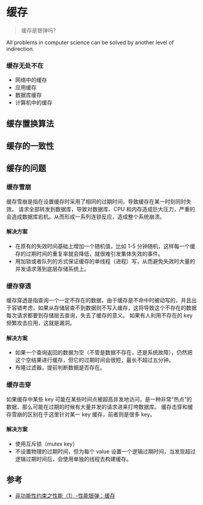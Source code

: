 # 缓存

> 缓存是银弹吗?

All problems in computer science can be solved by another level of indirection.

### 缓存无处不在

- 网络中的缓存
- 应用缓存
- 数据库缓存
- 计算机中的缓存

## 缓存置换算法

## 缓存的一致性

## 缓存的问题

### 缓存雪崩

缓存雪崩是指在设置缓存时采用了相同的过期时间，导致缓存在某一时刻同时失效。
请求全部转发到数据库，导致对数据库、CPU 和内存造成巨大压力，严重的会造成数据库宕机。从而形成一系列连锁反应，造成整个系统崩溃。

#### 解决方案

- 在原有的失效时间基础上增加一个随机值，比如 1-5 分钟随机，这样每一个缓存的过期时间的重复率就会降低，就很难引发集体失效的事件。
- 用加锁或者队列的方式保证缓存的单线程（进程）写，从而避免失效时大量的并发请求落到底层存储系统上。

### 缓存穿透

缓存穿透是指查询一个一定不存在的数据，由于缓存是不命中时被动写的，并且出于容错考虑，如果从存储层查不到数据则不写入缓存，这将导致这个不存在的数据每次请求都要到存储层去查询，失去了缓存的意义。
如果有人利用不存在的 key 频繁攻击应用，这就是漏洞。

#### 解决方案

- 如果一个查询返回的数据为空（不管是数据不存在，还是系统故障），仍然把这个空结果进行缓存，但它的过期时间会很短，最长不超过五分钟。
- 布隆过滤器，提前判断数据是否存在。

### 缓存击穿

如果缓存中某些 key 可能在某些时间点被超高并发地访问，是一种非常“热点”的数据，那么可能在过期的时候有大量并发的请求进来打垮数据库。
缓存击穿和缓存雪崩的区别在于这里针对某一 key 缓存，前者则是很多 key。

#### 解决方案

- 使用互斥锁（mutex key）
- 不设置物理的过期时间，但为每个 value 设置一个逻辑过期时间，当发现超过逻辑过期时间后，会使用单独的线程去构建缓存。

## 参考

- [非功能性约束之性能（1）-性能银弹：缓存](https://buzzly.net/p/mRShSB6q/)
